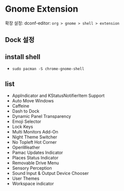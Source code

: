 # Gnome Extension

확장 설정: dconf-editor: `org > gnome > shell > extension`

## Dock 설정

## install shell

- `sudo pacman -S chrome-gnome-shell`

## list

- AppIndicator and KStatusNotifierItem Support
- Auto Move Windows
- Caffeine
- Dash to Dock
- Dynamic Panel Transparency
- Emoji Selector
- Lock Keys
- Multi Monitors Add-On
- Night Theme Switcher
- No Topleft Hot Corner
- OpenWeather
- Pamac Updates Indicator
- Places Status Indicator
- Removable Drive Menu
- Sensory Perception
- Sound Input & Output Device Chooser
- User Themes
- Workspace indicator
